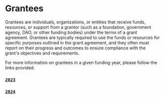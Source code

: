 # Grantees

Grantees are individuals, organizations, or entities that receive funds, resources, or support from a grantor (such as a foundation, government agency, DAO, or other funding bodies) under the terms of a grant agreement. Grantees are typically required to use the funds or resources for specific purposes outlined in the grant agreement, and they often must report on their progress and outcomes to ensure compliance with the grant's objectives and requirements.

For more information on grantees in a given funding year, please follow the links provided. 

### [`2023`](https://github.com/gaiaus/aadao/blob/main/grantees/2023.md)

### [`2024`](https://github.com/gaiaus/aadao/blob/main/grantees/2024.md)
